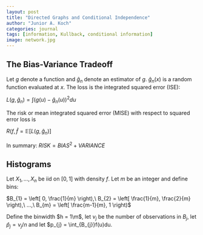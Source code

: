 ```yaml
---
layout: post
title: "Directed Graphs and Conditional Independence"
author: "Junior A. Koch"
categories: journal
tags: [information, Kullback, conditional information]
image: network.jpg
---
```


## The Bias-Variance Tradeoff

Let $g$ denote a function and $\hat{g}_{n}$ denote an estimator of $g$. $\hat{g}_{n}(x)$ is a random function evaluated at $x$. The loss is the integrated squared error (ISE):

$L(g,\hat{g}_{n}) = \int \left( g(u) - \hat{g}_{n}(u) \right)^{2}du$

The risk or mean integrated squared error (MISE) with respect to squared error loss is

$R(f,\hat{f} = \mathbb{E}\left[ L(g,\hat{g}_{n}) \right]$

In summary: $RISK = BIAS^{2} + VARIANCE$

## Histograms

Let $X_{1}, ..., X_{n}$ be iid on $[0, 1]$ with density $f$. Let $m$ be an integer and define bins:

$B_{1} = \left[ 0, \frac{1}{m} \right),\ B_{2} = \left[ \frac{1}{m}, \frac{2}{m} \right),\ ...,\ B_{m} = \left[ \frac{m-1}{m}, 1 \right)$

Define the binwidth $h = 1\m$, let $\nu_{j}$ be the number of observations in $B_{j}$, let $\hat{p}_{j} = \nu_{j}/n$ and let $p_{j} = \int_{B_{j}}f(u)du.

